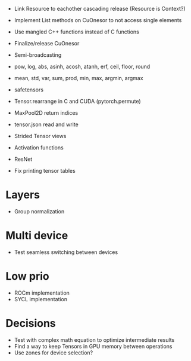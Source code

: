 + Link Resource to eachother cascading release (Resource is Context?)
+ Implement List methods on CuOnesor to not access single elements
+ Use mangled C++ functions instead of C functions
+ Finalize/release CuOnesor
+ Semi-broadcasting

+ pow, log, abs, asinh, acosh, atanh, erf, ceil, floor, round
+ mean, std, var, sum, prod, min, max, argmin, argmax
+ safetensors

+ Tensor.rearrange in C and CUDA (pytorch.permute)
+ MaxPool2D return indices
+ tensor.json read and write
+ Strided Tensor views
+ Activation functions
+ ResNet
+ Fix printing tensor tables

# Layers
+ Group normalization

# Multi device
+ Test seamless switching between devices

# Low prio
+ ROCm implementation
+ SYCL implementation

# Decisions

+ Test with complex math equation to optimize intermediate results
+ Find a way to keep Tensors in GPU memory between operations
+ Use zones for device selection?